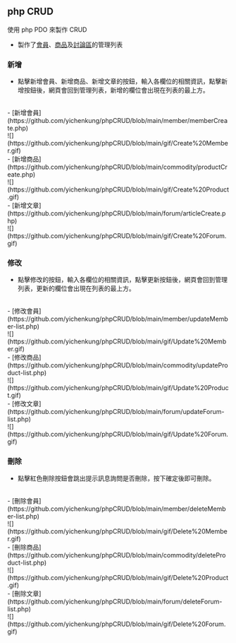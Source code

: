 ## **php CRUD**

使用 php PDO 來製作 CRUD

- 製作了[會員](https://github.com/yichenkung/phpCRUD/tree/main/member)、[商品](https://github.com/yichenkung/phpCRUD/tree/main/commodity)及[討論區](https://github.com/yichenkung/phpCRUD/tree/main/forum)的管理列表

### 新增
- 點擊新增會員、新增商品、新增文章的按鈕，輸入各欄位的相關資訊，點擊新增按鈕後，網頁會回到管理列表，新增的欄位會出現在列表的最上方。
<br>
    - [新增會員](https://github.com/yichenkung/phpCRUD/blob/main/member/memberCreate.php)<br>
![](https://github.com/yichenkung/phpCRUD/blob/main/gif/Create%20Member.gif)
<br>
    - [新增商品](https://github.com/yichenkung/phpCRUD/blob/main/commodity/productCreate.php)<br>
![](https://github.com/yichenkung/phpCRUD/blob/main/gif/Create%20Product.gif)
<br>
    - [新增文章](https://github.com/yichenkung/phpCRUD/blob/main/forum/articleCreate.php)<br>
![](https://github.com/yichenkung/phpCRUD/blob/main/gif/Create%20Forum.gif)

### 修改
- 點擊修改的按鈕，輸入各欄位的相關資訊，點擊更新按鈕後，網頁會回到管理列表，更新的欄位會出現在列表的最上方。
<br>
    - [修改會員](https://github.com/yichenkung/phpCRUD/blob/main/member/updateMember-list.php)<br>
![](https://github.com/yichenkung/phpCRUD/blob/main/gif/Update%20Member.gif)
<br>
    - [修改商品](https://github.com/yichenkung/phpCRUD/blob/main/commodity/updateProduct-list.php)<br>
![](https://github.com/yichenkung/phpCRUD/blob/main/gif/Update%20Product.gif)
<br>
    - [修改文章](https://github.com/yichenkung/phpCRUD/blob/main/forum/updateForum-list.php)<br>
![](https://github.com/yichenkung/phpCRUD/blob/main/gif/Update%20Forum.gif)

### 刪除
- 點擊紅色刪除按鈕會跳出提示訊息詢問是否刪除，按下確定後即可刪除。
<br>
    - [刪除會員](https://github.com/yichenkung/phpCRUD/blob/main/member/deleteMember-list.php)<br>
![](https://github.com/yichenkung/phpCRUD/blob/main/gif/Delete%20Member.gif)
<br>
    - [刪除商品](https://github.com/yichenkung/phpCRUD/blob/main/commodity/deleteProduct-list.php)<br>
![](https://github.com/yichenkung/phpCRUD/blob/main/gif/Delete%20Product.gif)
<br>
    - [刪除文章](https://github.com/yichenkung/phpCRUD/blob/main/forum/deleteForum-list.php)<br>
![](https://github.com/yichenkung/phpCRUD/blob/main/gif/Delete%20Forum.gif)

